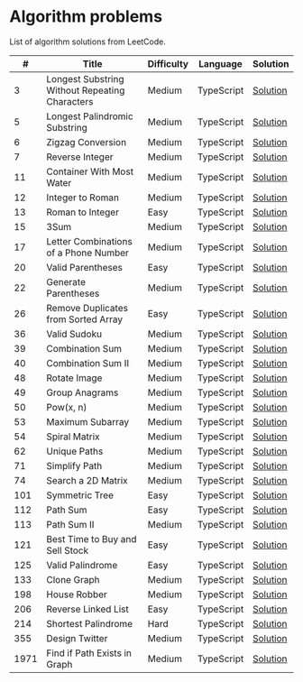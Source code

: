 # Algorithm problems

List of algorithm solutions from LeetCode.

| \#   | Title                                          | Difficulty | Language   | Solution                                                                                                                                                                |
| ---- | ---------------------------------------------- | ---------- | ---------- | ----------------------------------------------------------------------------------------------------------------------------------------------------------------------- |
| 3    | Longest Substring Without Repeating Characters | Medium     | TypeScript | [Solution](<https://github.com/mayra-palomares/algorithm-problems/blob/main/LeetCode/3.%20Longest%20Substring%20Without%20Repeating%20Characters%20(Medium)/README.md>) |
| 5    | Longest Palindromic Substring                  | Medium     | TypeScript | [Solution](https://github.com/mayra-palomares/algorithm-problems/blob/main/LeetCode/5.%20Longest%20Palindromic%20Substring/README.md)                                   |
| 6    | Zigzag Conversion                              | Medium     | TypeScript | [Solution](https://github.com/mayra-palomares/algorithm-problems/blob/main/LeetCode/6.%20Zigzag%20Conversion/README.md)                                                 |
| 7    | Reverse Integer                                | Medium     | TypeScript | [Solution](https://github.com/mayra-palomares/algorithm-problems/blob/main/LeetCode/7.%20Reverse%20Integer/README.md)                                                   |
| 11   | Container With Most Water                      | Medium     | TypeScript | [Solution](https://github.com/mayra-palomares/algorithm-problems/blob/main/LeetCode/11.%20Container%20With%20Most%20Water/README.md)                                    |
| 12   | Integer to Roman                               | Medium     | TypeScript | [Solution](https://github.com/mayra-palomares/algorithm-problems/blob/main/LeetCode/12.%20Integer%20to%20Roman/README.md)                                               |
| 13   | Roman to Integer                               | Easy       | TypeScript | [Solution](https://github.com/mayra-palomares/algorithm-problems/blob/main/LeetCode/13.%20Roman%20to%20Integer/README.md)                                               |
| 15   | 3Sum                                           | Medium     | TypeScript | [Solution](https://github.com/mayra-palomares/algorithm-problems/blob/main/LeetCode/15.%203Sum/README.md)                                                               |
| 17   | Letter Combinations of a Phone Number          | Medium     | TypeScript | [Solution](https://github.com/mayra-palomares/algorithm-problems/blob/main/LeetCode/17.%20Letter%20Combinations%20of%20a%20Phone%20Number/README.md)                    |
| 20   | Valid Parentheses                              | Easy       | TypeScript | [Solution](https://github.com/mayra-palomares/algorithm-problems/blob/main/LeetCode/20.%20Valid%20Parentheses/README.md)                                                |
| 22   | Generate Parentheses                           | Medium     | TypeScript | [Solution](https://github.com/mayra-palomares/algorithm-problems/blob/main/LeetCode/22.%20Generate%20Parentheses/README.md)                                             |
| 26   | Remove Duplicates from Sorted Array            | Easy       | TypeScript | [Solution](https://github.com/mayra-palomares/algorithm-problems/blob/main/LeetCode/26.%20Remove%20Duplicates%20from%20Sorted%20Array/README.md)                        |
| 36   | Valid Sudoku                                   | Medium     | TypeScript | [Solution](https://github.com/mayra-palomares/algorithm-problems/blob/main/LeetCode/36.%20Valid%20Sudoku/README.md)                                                     |
| 39   | Combination Sum                                | Medium     | TypeScript | [Solution](https://github.com/mayra-palomares/algorithm-problems/blob/main/LeetCode/39.%20Combination%20Sum/README.md)                                                  |
| 40   | Combination Sum II                             | Medium     | TypeScript | [Solution](https://github.com/mayra-palomares/algorithm-problems/blob/main/LeetCode/40.%20Combination%20Sum%20II/README.md)                                             |
| 48   | Rotate Image                                   | Medium     | TypeScript | [Solution](https://github.com/mayra-palomares/algorithm-problems/blob/main/LeetCode/48.%20Rotate%20Image/README.md)                                                     |
| 49   | Group Anagrams                                 | Medium     | TypeScript | [Solution](https://github.com/mayra-palomares/algorithm-problems/blob/main/LeetCode/49.%20Group%20Anagrams/README.md)                                                   |
| 50   | Pow(x, n)                                      | Medium     | TypeScript | [Solution](<https://github.com/mayra-palomares/algorithm-problems/blob/main/LeetCode/50.%20Pow(x%2C%20n)/README.md>)                                                    |
| 53   | Maximum Subarray                               | Medium     | TypeScript | [Solution](https://github.com/mayra-palomares/algorithm-problems/blob/main/LeetCode/53.%20Maximum%20Subarray/README.md)                                                 |
| 54   | Spiral Matrix                                  | Medium     | TypeScript | [Solution](https://github.com/mayra-palomares/algorithm-problems/blob/main/LeetCode/54.%20Spiral%20Matrix/README.md)                                                    |
| 62   | Unique Paths                                   | Medium     | TypeScript | [Solution](https://github.com/mayra-palomares/algorithm-problems/blob/main/LeetCode/62.%20Unique%20Paths/README.md)                                                     |
| 71   | Simplify Path                                  | Medium     | TypeScript | [Solution](https://github.com/mayra-palomares/algorithm-problems/blob/main/LeetCode/71.%20Simplify%20Path/README.md)                                                    |
| 74   | Search a 2D Matrix                             | Medium     | TypeScript | [Solution](https://github.com/mayra-palomares/algorithm-problems/blob/main/LeetCode/74.%20Search%20a%202D%20Matrix/README.md)                                           |
| 101  | Symmetric Tree                                 | Easy       | TypeScript | [Solution](https://github.com/mayra-palomares/algorithm-problems/blob/main/LeetCode/101.%20Symmetric%20Tree/README.md)                                                  |
| 112  | Path Sum                                       | Easy       | TypeScript | [Solution](https://github.com/mayra-palomares/algorithm-problems/blob/main/LeetCode/112.%20Path%20Sum/README.md)                                                        |
| 113  | Path Sum II                                    | Medium     | TypeScript | [Solution](https://github.com/mayra-palomares/algorithm-problems/blob/main/LeetCode/113.%20Path%20Sum%20II/README.md)                                                   |
| 121  | Best Time to Buy and Sell Stock                | Easy       | TypeScript | [Solution](https://github.com/mayra-palomares/algorithm-problems/blob/main/LeetCode/121.%20Best%20Time%20to%20Buy%20and%20Sell%20Stock/README.md)                       |
| 125  | Valid Palindrome                               | Easy       | TypeScript | [Solution](https://github.com/mayra-palomares/algorithm-problems/blob/main/LeetCode/125.%20Valid%20Palindrome/README.md)                                                |
| 133  | Clone Graph                                    | Medium     | TypeScript | [Solution](https://github.com/mayra-palomares/algorithm-problems/blob/main/LeetCode/133.%20Clone%20Graph/README.md)                                                     |
| 198  | House Robber                                   | Medium     | TypeScript | [Solution](https://github.com/mayra-palomares/algorithm-problems/blob/main/LeetCode/198.%20House%20Robber/README.md)                                                    |
| 206  | Reverse Linked List                            | Easy       | TypeScript | [Solution](https://github.com/mayra-palomares/algorithm-problems/blob/main/LeetCode/206.%20Reverse%20Linked%20List/README.md)                                           |
| 214  | Shortest Palindrome                            | Hard       | TypeScript | [Solution](https://github.com/mayra-palomares/algorithm-problems/blob/main/LeetCode/214.%20Shortest%20Palindrome/README.md)                                             |
| 355  | Design Twitter                                 | Medium     | TypeScript | [Solution](https://github.com/mayra-palomares/algorithm-problems/blob/main/LeetCode/355.%20Design%20Twitter/README.md)                                                  |
| 1971 | Find if Path Exists in Graph                   | Medium     | TypeScript | [Solution](https://github.com/mayra-palomares/algorithm-problems/blob/main/LeetCode/1971.%20Find%20if%20Path%20Exists%20in%20Graph/README.md)                           |
